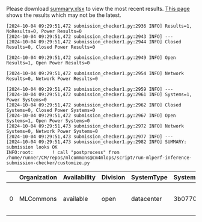 Please download [summary.xlsx](summary.xlsx) to view the most recent results. [This page](https://docs.google.com/spreadsheets/d/e/2PACX-1vSCu8F7Hwck-AGJ5kWxi2G3xhO5MJoc_igybvsxjCt-2fEEYyf2BIcR0rTXW0eUzg/pubhtml) shows the results which may not be the latest. 
 ```
[2024-10-04 09:29:51,472 submission_checker1.py:2936 INFO] Results=1, NoResults=0, Power Results=0
[2024-10-04 09:29:51,472 submission_checker1.py:2943 INFO] ---
[2024-10-04 09:29:51,472 submission_checker1.py:2944 INFO] Closed Results=0, Closed Power Results=0

[2024-10-04 09:29:51,472 submission_checker1.py:2949 INFO] Open Results=1, Open Power Results=0

[2024-10-04 09:29:51,472 submission_checker1.py:2954 INFO] Network Results=0, Network Power Results=0

[2024-10-04 09:29:51,472 submission_checker1.py:2959 INFO] ---
[2024-10-04 09:29:51,472 submission_checker1.py:2961 INFO] Systems=1, Power Systems=0
[2024-10-04 09:29:51,472 submission_checker1.py:2962 INFO] Closed Systems=0, Closed Power Systems=0
[2024-10-04 09:29:51,472 submission_checker1.py:2967 INFO] Open Systems=1, Open Power Systems=0
[2024-10-04 09:29:51,473 submission_checker1.py:2972 INFO] Network Systems=0, Network Power Systems=0
[2024-10-04 09:29:51,473 submission_checker1.py:2977 INFO] ---
[2024-10-04 09:29:51,473 submission_checker1.py:2982 INFO] SUMMARY: submission looks OK
INFO:root:       ! call "postprocess" from /home/runner/CM/repos/mlcommons@cm4mlops/script/run-mlperf-inference-submission-checker/customize.py

```

|    | Organization   | Availability   | Division   | SystemType   | SystemName   | Platform                                             | Model               | MlperfModel         | Scenario   |   Result | Accuracy                                                     |   number_of_nodes | host_processor_model_name   |   host_processors_per_node |   host_processor_core_count | accelerator_model_name   |   accelerators_per_node | Location                                                                                                | framework      | operating_system                                | notes                             |   compliance |   errors | version   |   inferred | has_power   | Units     | weight_data_types   |
|---:|:---------------|:---------------|:-----------|:-------------|:-------------|:-----------------------------------------------------|:--------------------|:--------------------|:-----------|---------:|:-------------------------------------------------------------|------------------:|:----------------------------|---------------------------:|----------------------------:|:-------------------------|------------------------:|:--------------------------------------------------------------------------------------------------------|:---------------|:------------------------------------------------|:----------------------------------|-------------:|---------:|:----------|-----------:|:------------|:----------|:--------------------|
|  0 | MLCommons      | available      | open       | datacenter   | 3b07702db56d | 3b07702db56d-reference-gpu-pytorch_v2.4.1-scc24-base | stable-diffusion-xl | stable-diffusion-xl | Offline    | 0.374837 | CLIP_SCORE: 15.18544016778469  FID_SCORE: 235.69504308101006 |                 1 | Intel(R) Xeon(R) w7-2495X   |                          1 |                          24 | NVIDIA GeForce RTX 4090  |                       1 | open/MLCommons/results/3b07702db56d-reference-gpu-pytorch_v2.4.1-scc24-base/stable-diffusion-xl/offline | pytorch v2.4.1 | Ubuntu 22.04 (linux-6.2.0-39-generic-glibc2.35) | Automated by MLCommons CM v2.3.9. |            1 |        0 | v4.1      |          0 | False       | Samples/s | fp32                |